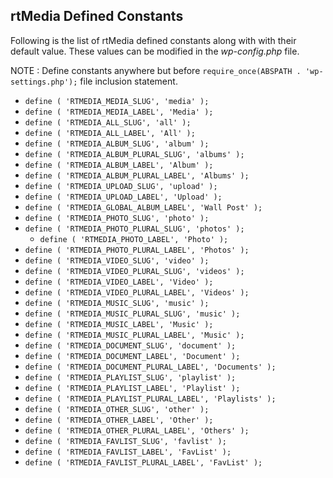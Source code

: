 ## rtMedia Defined Constants

Following is the list of rtMedia defined constants along with with their default value. These values can be modified in the *wp-config.php* file.

NOTE : Define constants anywhere but before  `require_once(ABSPATH . 'wp-settings.php');` file inclusion statement.

  * `define ( 'RTMEDIA_MEDIA_SLUG', 'media' );`
  * `define ( 'RTMEDIA_MEDIA_LABEL', 'Media' );`
  * `define ( 'RTMEDIA_ALL_SLUG', 'all' );`
  * `define ( 'RTMEDIA_ALL_LABEL', 'All' );`
  * `define ( 'RTMEDIA_ALBUM_SLUG', 'album' );`
  * `define ( 'RTMEDIA_ALBUM_PLURAL_SLUG', 'albums' );`
  * `define ( 'RTMEDIA_ALBUM_LABEL', 'Album' );`
  * `define ( 'RTMEDIA_ALBUM_PLURAL_LABEL', 'Albums' );`
  * `define ( 'RTMEDIA_UPLOAD_SLUG', 'upload' );`
  * `define ( 'RTMEDIA_UPLOAD_LABEL', 'Upload' );`
  * `define ( 'RTMEDIA_GLOBAL_ALBUM_LABEL', 'Wall Post' );`
  * `define ( 'RTMEDIA_PHOTO_SLUG', 'photo' );`
  * `define ( 'RTMEDIA_PHOTO_PLURAL_SLUG', 'photos' );`
	* `define ( 'RTMEDIA_PHOTO_LABEL', 'Photo' );`
  * `define ( 'RTMEDIA_PHOTO_PLURAL_LABEL', 'Photos' );`
  * `define ( 'RTMEDIA_VIDEO_SLUG', 'video' );`
  * `define ( 'RTMEDIA_VIDEO_PLURAL_SLUG', 'videos' );`
  * `define ( 'RTMEDIA_VIDEO_LABEL', 'Video' );`
  * `define ( 'RTMEDIA_VIDEO_PLURAL_LABEL', 'Videos' );`
  * `define ( 'RTMEDIA_MUSIC_SLUG', 'music' );`
  * `define ( 'RTMEDIA_MUSIC_PLURAL_SLUG', 'music' );`
  * `define ( 'RTMEDIA_MUSIC_LABEL', 'Music' );`
  * `define ( 'RTMEDIA_MUSIC_PLURAL_LABEL', 'Music' );`
  * `define ( 'RTMEDIA_DOCUMENT_SLUG', 'document' );`
  * `define ( 'RTMEDIA_DOCUMENT_LABEL', 'Document' );`
  * `define ( 'RTMEDIA_DOCUMENT_PLURAL_LABEL', 'Documents' );`
  * `define ( 'RTMEDIA_PLAYLIST_SLUG', 'playlist' );`
  * `define ( 'RTMEDIA_PLAYLIST_LABEL', 'Playlist' );`
  * `define ( 'RTMEDIA_PLAYLIST_PLURAL_LABEL', 'Playlists' );`
  * `define ( 'RTMEDIA_OTHER_SLUG', 'other' );`
  * `define ( 'RTMEDIA_OTHER_LABEL', 'Other' );`
  * `define ( 'RTMEDIA_OTHER_PLURAL_LABEL', 'Others' );`
  * `define ( 'RTMEDIA_FAVLIST_SLUG', 'favlist' );`
  * `define ( 'RTMEDIA_FAVLIST_LABEL', 'FavList' );`
  * `define ( 'RTMEDIA_FAVLIST_PLURAL_LABEL', 'FavList' );`
